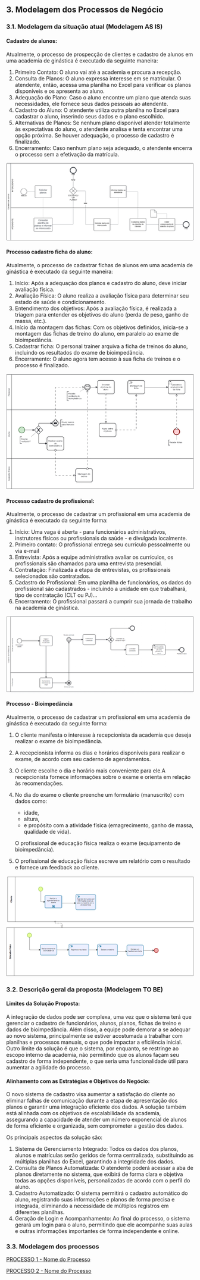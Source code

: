 ## 3. Modelagem dos Processos de Negócio

### 3.1. Modelagem da situação atual (Modelagem AS IS)

#### Cadastro de alunos: 

Atualmente, o processo de prospecção de clientes e cadastro de alunos em uma academia de ginástica é executado da seguinte maneira:
1. Primeiro Contato: O aluno vai até a academia e procura a recepção.
2. Consulta de Planos: O aluno expressa interesse em se matricular. O atendente, então, acessa uma planilha no Excel para verificar os planos disponíveis e os apresenta ao aluno.
3. Adequação do Plano: Caso o aluno encontre um plano que atenda suas necessidades, ele fornece seus dados pessoais ao atendente.
4. Cadastro do Aluno: O atendente utiliza outra planilha no Excel para cadastrar o aluno, inserindo seus dados e o plano escolhido.
5. Alternativas de Planos: Se nenhum plano disponível atender totalmente às expectativas do aluno, o atendente analisa e tenta encontrar uma opção próxima. Se houver adequação, o processo de cadastro é finalizado.
6. Encerramento: Caso nenhum plano seja adequado, o atendente encerra o processo sem a efetivação da matrícula.

![AS IS - Cadastro de Aluno](./images/ASIS-CadastroCliente.png)

#### Processo cadastro ficha do aluno:

Atualmente, o processo de cadastrar fichas de alunos em uma academia de ginástica é executado da seguinte maneira:
1. Início: Após a adequação dos planos e cadastro do aluno, deve iniciar avaliação física.
2. Avaliação Física: O aluno realiza a avaliação física para determinar seu estado de saúde e condicionamento.
3. Entendimento dos objetivos: Após a avaliação física, é realizada a triagem para entender os objetivos do aluno (perda de peso, ganho de massa, etc.).
4. Início da montagem das fichas: Com os objetivos definidos, inicia-se a montagem das fichas de treino do aluno, em paralelo ao exame de bioimpedância.
5. Cadastrar ficha: O personal trainer arquiva a ficha de treinos do aluno, incluindo os resultados do exame de bioimpedância.
6. Encerramento: O aluno agora tem acesso à sua ficha de treinos e o processo é finalizado.

![AS IS - Cadastro de Aluno](./images/ASIS-FichaAluno.png)

#### Processo cadastro de profissional:

Atualmente, o processo de cadastrar um profissional em uma academia de ginástica é executado da seguinte forma:
1. Início: Uma vaga é aberta - para funcionários administrativos, instrutores físicos ou profissionais da saúde - e divulgada localmente.
2. Primeiro contato: O profissional entrega seu currículo pessoalmente ou via e-mail
3. Entrevista: Após a equipe administrativa avaliar os currículos, os profissionais são chamados para uma entrevista presencial.
4. Contratação: Finalizada a etapa de entrevistas, os profissionais selecionados são contratados.
5. Cadastro do Profissional: Em uma planilha de funcionários, os dados do profissional são cadastrados - incluindo a unidade em que trabalhará, tipo de contratação (CLT ou PJ)...
6. Encerramento: O profissional passará a cumprir sua jornada de trabalho na academia de ginástica.

![AS IS - Cadastro de Aluno](./images/ASIS-CadastroProfissional.png)

#### Processo - Bioimpedância

Atualmente, o processo de cadastrar um profissional em uma academia de ginástica é executado da seguinte forma:
1. O cliente manifesta o interesse à recepcionista da academia que deseja realizar o exame de bioimpedância.
2. A recepcionista informa os dias e horários disponíveis para realizar o exame, de acordo com seu caderno de agendamentos.
3. O cliente escolhe o dia e horário mais conveniente para ele.A recepcionista fornece informações sobre o exame e orienta em relação às recomendações.
4. No dia do exame o cliente preenche um formulário (manuscrito) com dados como:
    * idade,
    * altura,
    * e propósito com a atividade física (emagrecimento, ganho de massa, qualidade de vida).
  
    O profissional de educação física realiza o exame (equipamento de bioimpedância).
6. O profissional de educação física escreve um relatório com o resultado e fornece um feedback ao cliente.

![AS IS - Cadastro de Aluno](./images/ASIS-Bioimpedancia.png)

### 3.2. Descrição geral da proposta (Modelagem TO BE)

#### Limites da Solução Proposta:
A integração de dados pode ser complexa, uma vez que o sistema terá que gerenciar o cadastro de funcionários, alunos, planos, fichas de treino e dados de bioimpedância. Além disso, a equipe pode demorar a se adequar ao novo sistema, principalmente se estiver acostumada a trabalhar com planilhas e processos manuais, o que pode impactar a eficiência inicial. Outro limite da solução é que o sistema, por enquanto, se restringe ao escopo interno da academia, não permitindo que os alunos façam seu cadastro de forma independente, o que seria uma funcionalidade útil para aumentar a agilidade do processo.

#### Alinhamento com as Estratégias e Objetivos do Negócio:
O novo sistema de cadastro visa aumentar a satisfação do cliente ao eliminar falhas de comunicação durante a etapa de apresentação dos planos e garantir uma integração eficiente dos dados. A solução também está alinhada com os objetivos de escalabilidade da academia, assegurando a capacidade de atender um número exponencial de alunos de forma eficiente e organizada, sem comprometer a gestão dos dados.

Os principais aspectos da solução são:
1. Sistema de Gerenciamento Integrado:
  Todos os dados dos planos, alunos e matrículas serão geridos de forma centralizada, substituindo as múltiplas planilhas do Excel, garantindo a integridade dos dados.
2. Consulta de Planos Automatizada:
  O atendente poderá acessar a aba de planos diretamente no sistema, que exibirá de forma clara e objetiva todas as opções disponíveis, personalizadas de acordo com o perfil do aluno.
3. Cadastro Automatizado:
  O sistema permitirá o cadastro automático do aluno, registrando suas informações e planos de forma precisa e integrada, eliminando a necessidade de múltiplos registros em diferentes planilhas.
4. Geração de Login e Acompanhamento:
  Ao final do processo, o sistema gerará um login para o aluno, permitindo que ele acompanhe suas aulas e outras informações importantes de forma independente e online.


### 3.3. Modelagem dos processos

[PROCESSO 1 - Nome do Processo](./processos/processo-1-nome-do-processo.md "Detalhamento do Processo 1.")

[PROCESSO 2 - Nome do Processo](./processos/processo-2-nome-do-processo.md "Detalhamento do Processo 2.")
